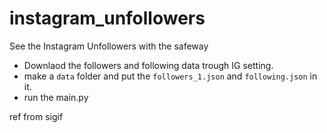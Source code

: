 # instagram_unfollowers

See the Instagram Unfollowers with the safeway
* Downlaod the followers and following data trough IG setting.
* make a `data` folder and put the `followers_1.json` and `following.json` in it.
* run the main.py

ref from sigif